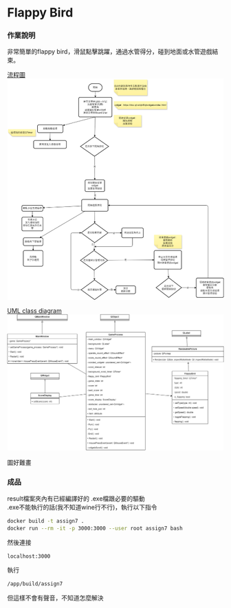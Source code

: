 # Flappy Bird
### 作業說明
非常簡單的flappy bird，滑鼠點擊跳躍，通過水管得分，碰到地面或水管遊戲結束。  

[流程圖](https://github.com/antyee87/assign7/blob/main/flow%20chart.png)  
<img src="https://github.com/antyee87/assign7/blob/main/flow%20chart.png?raw=true" alt="流程圖" />  

[UML class diagram](https://github.com/antyee87/assign7/blob/main/uml%20class%20diagram.png)  
<img src="https://github.com/antyee87/assign7/blob/main/uml%20class%20diagram.png?raw=true" alt="流程圖" />  

圖好難畫

### 成品
result檔案夾內有已經編譯好的 .exe檔跟必要的驅動  
.exe不能執行的話(我不知道wine行不行)，執行以下指令
```bash
docker build -t assign7 .
docker run --rm -it -p 3000:3000 --user root assign7 bash
```
然後連接
```bash
localhost:3000
```
執行
```bash
/app/build/assign7
```
但這樣不會有聲音，不知道怎麼解決